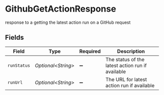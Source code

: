 # GithubGetActionResponse

response to a getting the latest action run on a GitHub request


## Fields

| Field                                            | Type                                             | Required                                         | Description                                      |
| ------------------------------------------------ | ------------------------------------------------ | ------------------------------------------------ | ------------------------------------------------ |
| `runStatus`                                      | *Optional\<String>*                              | :heavy_minus_sign:                               | The status of the latest action run if available |
| `runUrl`                                         | *Optional\<String>*                              | :heavy_minus_sign:                               | The URL for latest action run if available       |
